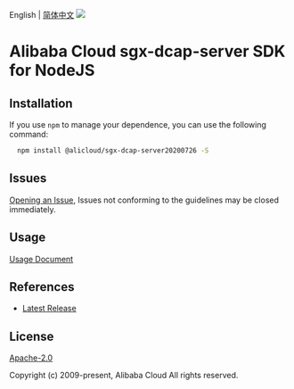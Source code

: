 English | [简体中文](README-CN.md)
![](https://aliyunsdk-pages.alicdn.com/icons/AlibabaCloud.svg)

# Alibaba Cloud sgx-dcap-server SDK for NodeJS

## Installation
If you use `npm` to manage your dependence, you can use the following command:

```sh
  npm install @alicloud/sgx-dcap-server20200726 -S
```

## Issues
[Opening an Issue](https://github.com/aliyun/alibabacloud-typescript-sdk/issues/new), Issues not conforming to the guidelines may be closed immediately.

## Usage
[Usage Document](https://github.com/aliyun/alibabacloud-typescript-sdk/blob/master/docs/Usage-EN.md#quick-examples)

## References
* [Latest Release](https://github.com/aliyun/alibabacloud-typescript-sdk/)

## License
[Apache-2.0](http://www.apache.org/licenses/LICENSE-2.0)

Copyright (c) 2009-present, Alibaba Cloud All rights reserved.

